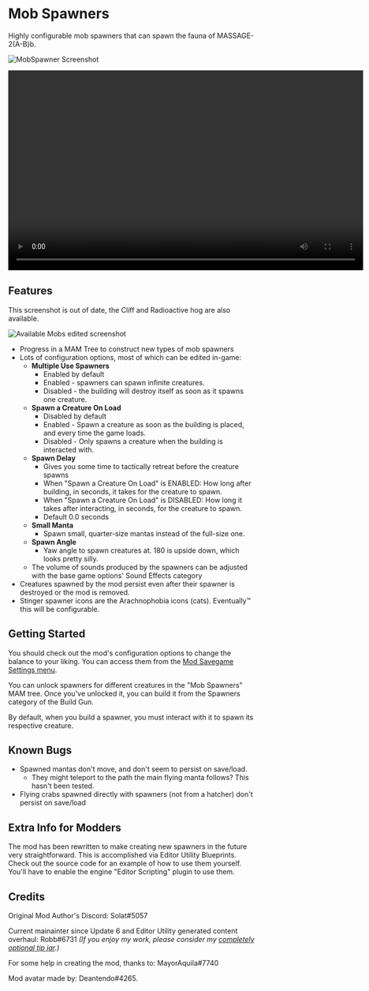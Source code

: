 # Mob Spawners

Highly configurable mob spawners that can spawn the fauna of MASSAGE-2(A-B)b.

![MobSpawner Screenshot](https://i.imgur.com/NeFSKWj.jpg)

<video controls="" width="720" height="405">
  <source src="https://i.imgur.com/wjWG2bv.mp4" autoplay="false" controls="true" type="video/mp4">
</video>

## Features

This screenshot is out of date, the Cliff and Radioactive hog are also available.

![Available Mobs edited screenshot](https://i.imgur.com/0CS7hDG.png)

- Progress in a MAM Tree to construct new types of mob spawners
- Lots of configuration options, most of which can be edited in-game:
  - **Multiple Use Spawners**
    - Enabled by default
    - Enabled - spawners can spawn infinite creatures.
    - Disabled - the building will destroy itself as soon as it spawns one creature.
  - **Spawn a Creature On Load**
    - Disabled by default
    - Enabled - Spawn a creature as soon as the building is placed, and every time the game loads.
    - Disabled - Only spawns a creature when the building is interacted with.
  - **Spawn Delay**
    - Gives you some time to tactically retreat before the creature spawns
    - When "Spawn a Creature On Load" is ENABLED: How long after building, in seconds, it takes for the creature to spawn.
    - When "Spawn a Creature On Load" is DISABLED: How long it takes after interacting, in seconds, for the creature to spawn.
    - Default 0.0 seconds
  - **Small Manta**
    - Spawn small, quarter-size mantas instead of the full-size one.
  - **Spawn Angle**
    - Yaw angle to spawn creatures at. 180 is upside down, which looks pretty silly.
  - The volume of sounds produced by the spawners can be adjusted with the base game options' Sound Effects category
- Creatures spawned by the mod persist even after their spawner is destroyed or the mod is removed.
- Stinger spawner icons are the Arachnophobia icons (cats). Eventually™ this will be configurable.

## Getting Started

You should check out the mod's configuration options to change the balance to your liking.
You can access them from the [Mod Savegame Settings menu](https://docs.ficsit.app/satisfactory-modding/latest/ForUsers/ConfiguringMods.html#_mod_savegame_settings).

You can unlock spawners for different creatures in the "Mob Spawners" MAM tree.
Once you've unlocked it, you can build it from the Spawners category of the Build Gun.

By default, when you build a spawner, you must interact with it to spawn its respective creature.

## Known Bugs

- Spawned mantas don't move, and don't seem to persist on save/load.
  - They might teleport to the path the main flying manta follows? This hasn't been tested.
- Flying crabs spawned directly with spawners (not from a hatcher) don't persist on save/load

## Extra Info for Modders

The mod has been rewritten to make creating new spawners in the future very straightforward.
This is accomplished via Editor Utility Blueprints.
Check out the source code for an example of how to use them yourself.
You'll have to enable the engine "Editor Scripting" plugin to use them.

## Credits

Original Mod Author's Discord: Solat#5057

Current mainainter since Update 6 and Editor Utility generated content overhaul: Robb#6731 _(If you enjoy my work, please consider my [completely optional tip jar](https://ko-fi.com/robb4).)_

For some help in creating the mod, thanks to: MayorAquila#7740

Mod avatar made by: Deantendo#4265.
